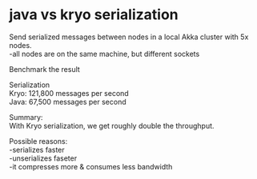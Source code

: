 # java vs kryo serialization

Send serialized messages between nodes in a local Akka cluster with 5x nodes.<br>
-all nodes are on the same machine, but different sockets

Benchmark the result

Serialization<br>
Kryo: 121,800 messages per second<br>
Java: 67,500 messages per second

Summary:<br>
With Kryo serialization, we get roughly double the throughput. 

Possible reasons:<br>
-serializes faster<br>
-unserializes faseter<br>
-it compresses more & consumes less bandwidth

